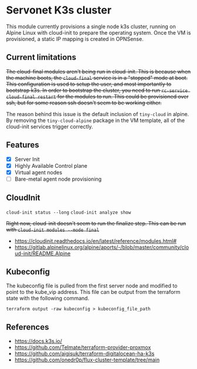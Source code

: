 # Servonet K3s cluster

This module currently provisions a single node k3s cluster, running on Alpine Linux with cloud-init to prepare the operating system. Once the VM is provisioned, a static IP mapping is created in OPNSense.

## Current limitations

~~The cloud-final modules aren't being run in cloud-init. This is because when the machine boots, the `cloud-final` service is in a "stopped" mode at boot. This configuration is used to setup the user, and most importantly to bootstrap k3s. In order to bootstrap the cluster, you need to run `rc-service cloud-final restart` for the modules to run. This could be provisioned over ssh, but for some reason ssh doesn't seem to be working either.~~

The reason behind this issue is the default inclusion of `tiny-cloud` in alpine. By removing the `tiny-cloud-alpine` package in the VM template, all of the cloud-init services trigger correctly.

## Features

- [x] Server Init
- [x] Highly Available Control plane
- [x] Virtual agent nodes
- [ ] Bare-metal agent node provisioning

## CloudInit

`cloud-init status --long`
`cloud-init analyze show`

~~Right now, cloud-init doesn't seem to run the finalize step. This can be run with `cloud-init modules --mode final`~~

- https://cloudinit.readthedocs.io/en/latest/reference/modules.html#
- https://gitlab.alpinelinux.org/alpine/aports/-/blob/master/community/cloud-init/README.Alpine

## Kubeconfig

The kubeconfig file is pulled from the first server node and modified to point to the kube_vip address. This file can be output from the terraform state with the following command.

`terraform output -raw kubeconfig > kubeconfig_file_path`

## References

- https://docs.k3s.io/
- https://github.com/Telmate/terraform-provider-proxmox
- https://github.com/aigisuk/terraform-digitalocean-ha-k3s
- https://github.com/onedr0p/flux-cluster-template/tree/main
